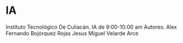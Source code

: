# IA
Instituto Tecnológico De Culiacán.
      IA de 9:00-10:00 am
            Autores:
Alex Fernando Bojórquez Rojas
Jesus Miguel Velarde Arce
